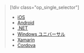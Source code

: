 > [!div class="op_single_selector"]
> * [iOS](../articles/active-directory/active-directory-devquickstarts-ios.md)
> * [Android](../articles/active-directory/active-directory-devquickstarts-android.md)
> * [.NET](../articles/active-directory/active-directory-devquickstarts-dotnet.md)
> * [Windows ユニバーサル](../articles/active-directory/active-directory-devquickstarts-windowsstore.md)
> * [Xamarin](../articles/active-directory/active-directory-devquickstarts-xamarin.md)
> * [Cordova](../articles/active-directory/active-directory-devquickstarts-cordova.md)
> 
> 



<!--HONumber=Dec16_HO5-->


